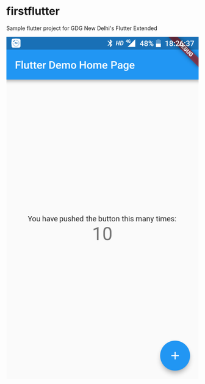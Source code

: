 # firstflutter

Sample flutter project for GDG New Delhi's Flutter Extended

![](flutter_sample.png)
